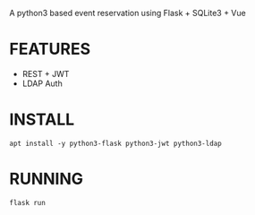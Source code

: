 A python3 based event reservation using Flask + SQLite3 + Vue

# FEATURES
- REST + JWT
- LDAP Auth

# INSTALL

```
apt install -y python3-flask python3-jwt python3-ldap
```

# RUNNING

```
flask run
```